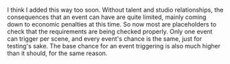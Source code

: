 I think I added this way too soon. Without talent and studio relationships, the consequences that an event can have are quite limited, mainly coming down to economic penalties at this time. So now most are placeholders to check that the requirements are being checked properly.
Only one event can trigger per scene, and every event's chance is the same, just for testing's sake. The base chance for an event triggering is also much higher than it should, for the same reason.